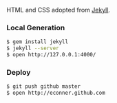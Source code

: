 HTML and CSS adopted from [Jekyll](https://github.com/mojombo/jekyll).


### Local Generation

```bash
$ gem install jekyll
$ jekyll --server
$ open http://127.0.0.1:4000/
```


### Deploy

```bash
$ git push github master
$ open http://econner.github.com
```
